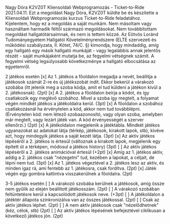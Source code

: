 Nagy Dóra
K2VZ0T
Kliensoldali Webprogramozás - Ticket-to-Ride
2021.04.11.
Ezt a megoldást Nagy Dóra, K2VZ0T küldte be és készítette a Kliensoldali Webprogramozás kurzus Ticket-to-Ride feladatához.
Kijelentem, hogy ez a megoldás a saját munkám.
Nem másoltam vagy használtam harmadik féltől származó megoldásokat.
Nem továbbítottam megoldást hallgatótársaimnak, és nem is tettem közzé.
Az Eötvös Loránd Tudományegyetem Hallgatói Követelményrendszere (ELTE szervezeti és működési szabályzata, II. Kötet, 74/C. §) kimondja,
hogy mindaddig, amíg egy hallgató egy másik hallgató munkáját - vagy legalábbis annak jelentős részét - saját munkájaként mutatja be,
az fegyelmi vétségnek számít. A fegyelmi vétség legsúlyosabb következménye a hallgató elbocsátása az egyetemről.


2 játékos esetén
[x] Az 1. játékos a főoldalon megadja a nevét, beállítja a játékosok számát 2-re és új játékszobát indít. Ekkor bekerül a várakozó szobába (itt jelenik meg a szoba kódja, amit el tud küldeni a játékon kívül a 2. játékosnak). (2pt)
[x] A 2. játékos a főoldalon beírja a kódot, és így csatlakozik egy meglévő szobához. Mivel a szoba így megtelt, a folyamat végén mindkét játékos a játékoldalra kerül. (3pt)
[x] A főoldalon a szobához csatlakozásnál ha érvénytelen a kód, akkor nem tud továbblépni. (Érvénytelen kód: nem létező szobaazonosító, vagy olyan szoba, amelyben már megtelt, vagy lezárt játék van. A kód érvényességét a szerver ellenőrzi.) (2pt)
[x] A játékoldalon megjelenik a játéktábla. Mindkét játékos ugyanazokat az adatokat látja (térkép, játékosok, kirakott lapok, stb), kivéve azt, hogy mindegyik játékos a saját kezét látja. (3pt)
[x] Az aktív játékos lépéséről a 2. játékos is értesül (változnak a kirakott lapok, megjelenik egy épített út a térképen, módosul a játékos history) (3pt)
[ ] Az aktív játékos lépéséről a 2. játékos animációval értesül (+2pt)
[x] Amíg az 1. játékos aktív, addig a 2. játékos csak "nézegetni" tud, kezében a lapokat, a céljait, de lépni nem tud. (3pt)
[x] Az 1. játékos végeztével a 2. játékos lesz az aktív, és minden igaz rá, ami fentebb az 1. játékosra, csak fordítva. (2pt)
[x] Játék végén egy gombra kattintva visszakerülnek a főoldalra. (2pt)

3-5 játékos esetén
[ ] A várakozó szobába kerülnek a játékosok, amíg össze nem gyűlik az elején beállított játékosszám. (2pt)
[ ] A várakozó szobában feltüntetésre kerül a kapcsolódott játékosok neve. (+3pt)
[ ] A játékoldalon a játéktér állapota szinkronizálva van az összes játékossal. (2pt)
[ ] Csak az aktív játékos léphet. (2pt)
[ ] A nem aktív játékosok csak "nézelődhetnek" (kéz, célok, stb) (2pt)
[ ] Az aktív játékos lépésének befejeztével ciklikusan a következő játékos jön. (2pt)